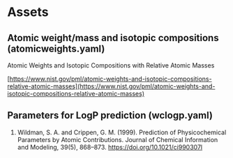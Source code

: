 
Assets
===================================================


## Atomic weight/mass and isotopic compositions (atomicweights.yaml)

Atomic Weights and Isotopic Compositions with Relative Atomic Masses

[https://www.nist.gov/pml/atomic-weights-and-isotopic-compositions-relative-atomic-masses](https://www.nist.gov/pml/atomic-weights-and-isotopic-compositions-relative-atomic-masses)


## Parameters for LogP prediction (wclogp.yaml)

1. Wildman, S. A. and Crippen, G. M. (1999). Prediction of Physicochemical
   Parameters by Atomic Contributions. Journal of Chemical Information and
   Modeling, 39(5), 868–873. https://doi.org/10.1021/ci990307l
